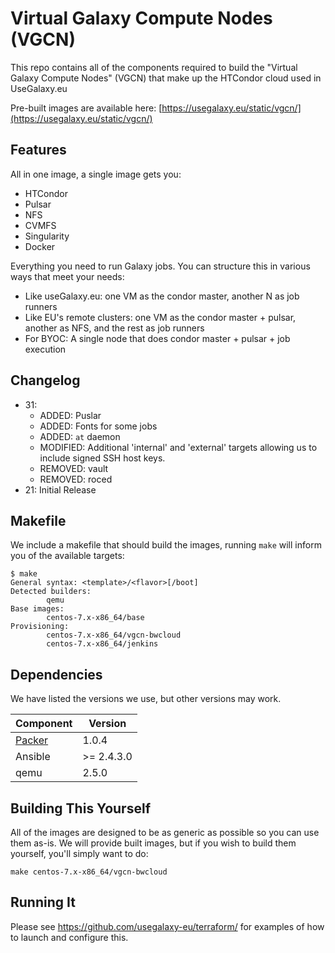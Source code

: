 # Virtual Galaxy Compute Nodes (VGCN)

This repo contains all of the components required to build the "Virtual Galaxy
Compute Nodes" (VGCN) that make up the HTCondor cloud used in UseGalaxy.eu

Pre-built images are available here: [https://usegalaxy.eu/static/vgcn/](https://usegalaxy.eu/static/vgcn/)

## Features 

All in one image, a single image gets you:

- HTCondor
- Pulsar
- NFS
- CVMFS
- Singularity
- Docker

Everything you need to run Galaxy jobs. You can structure this in various ways that meet your needs:

- Like useGalaxy.eu: one VM as the condor master, another N as job runners
- Like EU's remote clusters: one VM as the condor master + pulsar, another as NFS, and the rest as job runners
- For BYOC: A single node that does condor master + pulsar + job execution

## Changelog

- 31:
    - ADDED: Puslar
    - ADDED: Fonts for some jobs
    - ADDED: `at` daemon
    - MODIFIED: Additional 'internal' and 'external' targets allowing us to include signed SSH host keys.
    - REMOVED: vault
    - REMOVED: roced
- 21: Initial Release

## Makefile

We include a makefile that should build the images, running `make` will inform you of the available targets:

```console
$ make
General syntax: <template>/<flavor>[/boot]
Detected builders:
        qemu
Base images:
        centos-7.x-x86_64/base
Provisioning:
        centos-7.x-x86_64/vgcn-bwcloud
        centos-7.x-x86_64/jenkins
```

## Dependencies

We have listed the versions we use, but other versions may work.

Component                                      | Version
---------------------------------------------- | --------
[Packer](https://www.packer.io/downloads.html) | 1.0.4
Ansible                                        | >= 2.4.3.0
qemu                                           | 2.5.0

## Building This Yourself

All of the images are designed to be as generic as possible so you can use them
as-is. We will provide built images, but if you wish to build them yourself,
you'll simply want to do:

```
make centos-7.x-x86_64/vgcn-bwcloud
```

## Running It

Please see https://github.com/usegalaxy-eu/terraform/ for examples of how to launch and configure this.
